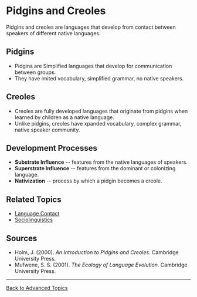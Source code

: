 # Pidgins and Creoles

Pidgins and creoles are languages that develop from contact between speakers of different native languages.

## Pidgins

- Pidgins are Simplified languages that develop for communication between groups.
- They have imited vocabulary, simplified grammar, no native speakers.

## Creoles

- Creoles are fully developed languages that originate from pidgins when learned by children as a native language.
- Unlike pidgins, creoles have xpanded vocabulary, complex grammar, native speaker community.

## Development Processes

- **Substrate Influence** -- features from the native languages of speakers.
- **Superstrate Influence** -- features from the dominant or colonizing language.
- **Nativization** -- process by which a pidgin becomes a creole.


## Related Topics

- [Language Contact](../../Studies/Types/Historical-Comparative-Linguistics/Language-Contact.md)
- [Sociolinguistics](../../Studies/Types/Sociolinguistics/README.md)

## Sources

- Holm, J. (2000). *An Introduction to Pidgins and Creoles*. Cambridge University Press.
- Mufwene, S. S. (2001). *The Ecology of Language Evolution*. Cambridge University Press.

---

[Back to Advanced Topics](README.md)
